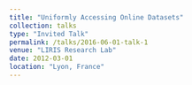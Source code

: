 ```yaml
---
title: "Uniformly Accessing Online Datasets"
collection: talks
type: "Invited Talk"
permalink: /talks/2016-06-01-talk-1
venue: "LIRIS Research Lab"
date: 2012-03-01
location: "Lyon, France"
---
```

